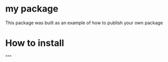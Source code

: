 # my package
This package was built as an example of how to publish your own package
# How to install
"""